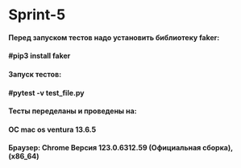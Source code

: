 # Sprint-5

#### Перед запуском тестов надо установить библиотеку faker: 
#### #pip3 install faker

#### Запуск тестов: 
#### #pytest -v test_file.py

#### Тесты переделаны и проведены на: 
#### ОС mac os ventura 13.6.5
#### Браузер: Chrome Версия 123.0.6312.59 (Официальная сборка), (x86_64)

